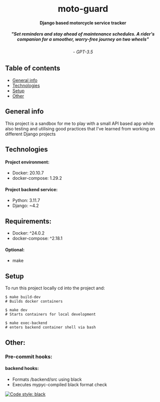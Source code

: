 <h1 align="center">
  <br>
  <br>
  moto-guard
  <br>
</h1>

<h4 align="center">Django based motorcycle service tracker</h4>
<h5 align="center">"Set reminders and stay ahead of maintenance schedules. A rider's companion for a smoother, worry-free journey on two wheels"</h5>
<h6 align="center"> - GPT-3.5</h6>

## Table of contents
* [General info](#general-info)
* [Technologies](#technologies)
* [Setup](#setup)
* [Other](#other)


## General info
This project is a sandbox for me to play with a small API based app while also testing and utilising good practices 
that I've learned from working on different Django projects

## Technologies
#### Project environment:
* Docker: 20.10.7
* docker-compose: 1.29.2

#### Project backend service:
* Python: 3.11.7
* Django: ~4.2

## Requirements:
* Docker: ^24.0.2
* docker-compose: ^2.18.1
#### Optional:
* make

## Setup
To run this project locally cd into the project and:

```
$ make build-dev
# Builds docker containers

$ make dev
# Starts containers for local development

$ make exec-backend
# enters backend container shell via bash
```

## Other:

### Pre-commit hooks:
#### backend hooks:
- Formats /backend/src using black
- Executes mypyc-compiled black format check

[![Code style: black](https://img.shields.io/badge/code%20style-black-000000.svg)](https://github.com/psf/black)
